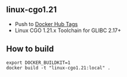 linux-cgo1.21
------

* Push to [Docker Hub Tags][1]
* Linux CGO 1.21.x Toolchain for GLIBC 2.17+

How to build 
------

```shell
export DOCKER_BUILDKIT=1
docker build -t "linux-cgo1.21:local" .
```

[1]: https://hub.docker.com/r/valord577/linux-cgo1.21/tags
